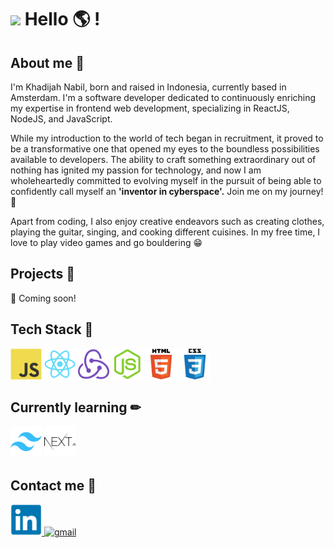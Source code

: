 # <img src="https://raw.githubusercontent.com/MartinHeinz/MartinHeinz/master/wave.gif" width="30px" style="max-width:100%;"> Hello 🌎 !

## About me 🤗

I'm Khadijah Nabil, born and raised in Indonesia, currently based in Amsterdam. I'm a software developer dedicated to continuously enriching my expertise in frontend web development, specializing in ReactJS, NodeJS, and JavaScript. 

While my introduction to the world of tech began in recruitment, it proved to be a transformative one that opened my eyes to the boundless possibilities available to developers. The ability to craft something extraordinary out of nothing has ignited my passion for technology, and now I am wholeheartedly committed to evolving myself in the pursuit of being able to confidently call myself an **'inventor in cyberspace'.** Join me on my journey! 🚀 

Apart from coding, I also enjoy creative endeavors such as creating clothes, playing the guitar, singing, and cooking different cuisines. In my free time, I love to play video games and go bouldering 😁


## Projects 📝

👀 Coming soon!


## Tech Stack 🧰

<img src="https://github.com/devicons/devicon/blob/master/icons/javascript/javascript-original.svg" alt="javascript" width="50" height="50" /> <img src="https://github.com/devicons/devicon/blob/master/icons/react/react-original.svg" alt="reactjs" width="50" height="50" /> <img src="https://github.com/devicons/devicon/blob/master/icons/redux/redux-original.svg" alt="redux" width="50" height="50" /> <img src="https://github.com/devicons/devicon/blob/master/icons/nodejs/nodejs-original.svg" alt="nodejs" width="50" height="50" /> <img src="https://github.com/devicons/devicon/blob/master/icons/html5/html5-original-wordmark.svg" alt="HTML" width="50" height="50"/> <img src="https://github.com/devicons/devicon/blob/master/icons/css3/css3-original-wordmark.svg" alt="CSS" width="50" height="50" /> 


## Currently learning ✏

<img src="https://github.com/devicons/devicon/blob/master/icons/tailwindcss/tailwindcss-plain.svg" alt="tailwindcss" width="50" height="50" /> <img src="https://github.com/devicons/devicon/blob/master/icons/nextjs/nextjs-original-wordmark.svg" alt="nextjs" width="50" height="50" />


## Contact me 🤙
<a href="https://www.linkedin.com/in/khadijahnabil/">
  <img src="https://github.com/devicons/devicon/blob/master/icons/linkedin/linkedin-original.svg" alt="Linkedin" width="50" height="50" />
</a> 
<span>
<a href="mailto:nabilkhadijah7@gmail.com">
  <img src="https://github.com/dheereshagrwal/colored-icons/blob/master/images/gmail.png" alt="gmail" width="50" height="50" />
</a>
